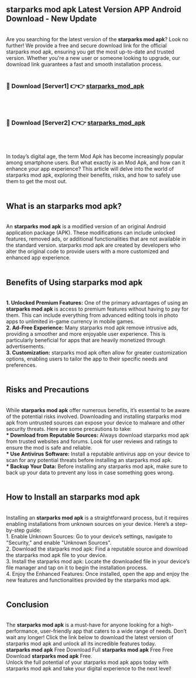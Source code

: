 ## starparks mod apk Latest Version APP Android Download - New Update
<br>
Are you searching for the latest version of the <strong>starparks mod apk</strong>? Look no further! We provide a free and secure download link for the official starparks mod apk, ensuring you get the most up-to-date and trusted version. Whether you're a new user or someone looking to upgrade, our download link guarantees a fast and smooth installation process.
<br>
<br>
<h3>🔴 Download [Server1] 👉👉 <a href="https://modyolo.store/starparks+mod+apk">starparks_mod_apk</a></h3><br>
<br>
<h3>🔴 Download [Server2] 👉👉 <a href="https://modyolo.store/starparks+mod+apk">starparks_mod_apk</a></h3><br>
<br>
<br>
In today’s digital age, the term Mod Apk has become increasingly popular among smartphone users. But what exactly is an Mod Apk, and how can it enhance your app experience? This article will delve into the world of starparks mod apk, exploring their benefits, risks, and how to safely use them to get the most out.
<br>
<br>
<h2>What is an starparks mod apk?</h2>
<br>
An <strong>starparks mod apk</strong> is a modified version of an original Android application package (APK). These modifications can include unlocked features, removed ads, or additional functionalities that are not available in the standard version. starparks mod apk are created by developers who alter the original code to provide users with a more customized and enhanced app experience.
<br>
<br>
<h2>Benefits of Using starparks mod apk</h2>
<br>
<strong> 1. Unlocked Premium Features:</strong> One of the primary advantages of using an <strong>starparks mod apk</strong> is access to premium features without having to pay for them. This can include everything from advanced editing tools in photo apps to unlimited in-game currency in mobile games.
<br>
<strong> 2. Ad-Free Experience:</strong> Many starparks mod apk remove intrusive ads, providing a smoother and more enjoyable user experience. This is particularly beneficial for apps that are heavily monetized through advertisements.
<br>
<strong> 3. Customization:</strong> starparks mod apk often allow for greater customization options, enabling users to tailor the app to their specific needs and preferences.
<br>
<br>
<h2>Risks and Precautions</h2>
<br>
While <strong>starparks mod apk</strong> offer numerous benefits, it’s essential to be aware of the potential risks involved. Downloading and installing starparks mod apk from untrusted sources can expose your device to malware and other security threats. Here are some precautions to take:
<br>
<strong> * Download from Reputable Sources:</strong> Always download starparks mod apk from trusted websites and forums. Look for user reviews and ratings to ensure the mod is safe and reliable.
<br>
<strong> * Use Antivirus Software:</strong> Install a reputable antivirus app on your device to scan for any potential threats before installing an starparks mod apk.
<br>
<strong> * Backup Your Data:</strong> Before installing any starparks mod apk, make sure to back up your data to prevent any loss in case something goes wrong.
<br>
<br>
<h2>How to Install an starparks mod apk</h2>
<br>
Installing an <strong>starparks mod apk</strong> is a straightforward process, but it requires enabling installations from unknown sources on your device. Here’s a step-by-step guide:
<br>
 1. Enable Unknown Sources: Go to your device’s settings, navigate to "Security," and enable "Unknown Sources".
<br>
 2. Download the starparks mod apk: Find a reputable source and download the starparks mod apk file to your device.
<br>
 3. Install the starparks mod apk: Locate the downloaded file in your device’s file manager and tap on it to begin the installation process.
<br>
 4. Enjoy the Enhanced Features: Once installed, open the app and enjoy the new features and functionalities provided by the starparks mod apk.
<br>
<br>
<h2><strong>Conclusion</strong></h2>
<br>
The <strong>starparks mod apk</strong> is a must-have for anyone looking for a high-performance, user-friendly app that caters to a wide range of needs. Don’t wait any longer! Click the link below to download the latest version of starparks mod apk and unlock all its incredible features today.
<br>
<strong>starparks mod apk</strong> Free Download Full <strong>starparks mod apk</strong> Free Free Download <strong>starparks mod apk</strong> Free.
<br>
Unlock the full potential of your starparks mod apk apps today with starparks mod apk and take your digital experience to the next level!